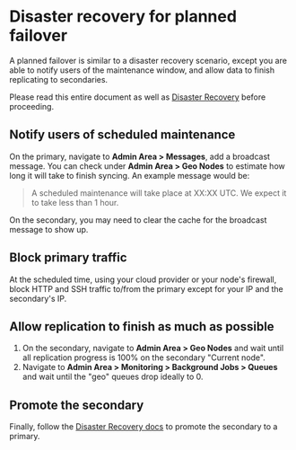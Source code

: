 # Disaster recovery for planned failover

A planned failover is similar to a disaster recovery scenario, except you are able
to notify users of the maintenance window, and allow data to finish replicating to
secondaries.

Please read this entire document as well as [Disaster Recovery][disaster-recovery]
before proceeding.

## Notify users of scheduled maintenance

On the primary, navigate to **Admin Area > Messages**, add a broadcast message.
You can check under **Admin Area > Geo Nodes** to estimate how long it will
take to finish syncing. An example message would be:

> A scheduled maintenance will take place at XX:XX UTC. We expect it to take
  less than 1 hour.

On the secondary, you may need to clear the cache for the broadcast message
to show up.

## Block primary traffic

At the scheduled time, using your cloud provider or your node's firewall, block
HTTP and SSH traffic to/from the primary except for your IP and the secondary's
IP.

## Allow replication to finish as much as possible

1. On the secondary, navigate to **Admin Area > Geo Nodes** and wait until all
   replication progress is 100% on the secondary "Current node".
1. Navigate to **Admin Area > Monitoring > Background Jobs > Queues** and wait
   until the "geo" queues drop ideally to 0.

## Promote the secondary

Finally, follow the [Disaster Recovery docs][disaster-recovery] to promote the secondary
to a primary.

[disaster-recovery]: index.md
